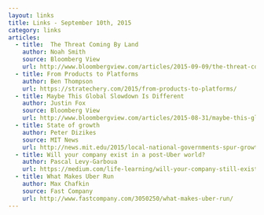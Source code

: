 ```yaml
---
layout: links
title: Links - September 10th, 2015
category: links
articles:
  - title:  The Threat Coming By Land 
    author: Noah Smith 
    source: Bloomberg View
    url: http://www.bloombergview.com/articles/2015-09-09/the-threat-coming-by-land
  - title: From Products to Platforms 
    author: Ben Thompson
    url: https://stratechery.com/2015/from-products-to-platforms/
  - title: Maybe This Global Slowdown Is Different
    author: Justin Fox 
    source: Bloomberg View
    url: http://www.bloombergview.com/articles/2015-08-31/maybe-this-global-slowdown-is-different
  - title: State of growth 
    author: Peter Dizikes 
    source: MIT News
    url: http://news.mit.edu/2015/local-national-governments-spur-growth-0909
  - title: Will your company exist in a post-Uber world? 
    author: Pascal Levy-Garboua
    url: https://medium.com/life-learning/will-your-company-still-exist-in-a-post-uber-world-be25e10bb1c0
  - title: What Makes Uber Run
    author: Max Chafkin
    source: Fast Company
    url: http://www.fastcompany.com/3050250/what-makes-uber-run/
---
```

